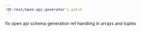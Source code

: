 ```yaml
---
'@t-rest/open-api-generator': patch
---
```


fix open api schema generation ref handling in arrays and tuples
